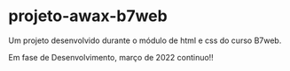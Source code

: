 # projeto-awax-b7web
Um projeto desenvolvido durante o módulo de html e css do curso B7web.

Em fase de Desenvolvimento, março de 2022 continuo!!
